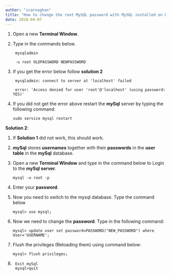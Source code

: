 ```yaml
---
author: "icarnaghan"
title: "How to change the root MySQL password with MySQL installed on Ubuntu/Linux"
date: 2018-04-07
---
```


1. Open a new **Terminal Window**.
2. Type in the commands below.
    
    ```
     mysqladmin
    ```
    
    ```
     -u root OLDPASSWORD NEWPASSWORD
    ```
    
3. If you get the error below follow **solution 2**
    
    ```
     mysqladmin: connect to server at 'localhost' failed
    
     error: 'Access denied for user 'root'@'localhost' (using password: YES)'
    ```
    
4. If you did not get the error above restart the **mySql** server by typing the following command:
    
    ```
    sudo service mysql restart
    ```
    

**Solution 2**:

1. If **Solution 1** did not work, this should work.
2. **mySql** stores **usernames** together with their **passwords** in the **user table** in the **mySql** database.
3. Open a new **Terminal Window** and type in the command below to Login to the **mySql server**.
    
    ```
    mysql -u root -p
    ```
    
4. Enter your **password**.
5. Now you need to switch to the mysql database. Type the command below
    
    ```
    mysql> use mysql;
    ```
    
6. Now we need to change the **password**. Type in the following command:
    
    ```
    mysql> update user set password=PASSWORD("NEW_PASSWORD") where User='USERNAME';
    ```
    
7. Flush the privileges (Reloading them) using command below:
    
    ```
    mysql> flush privileges;
    ```
    
8. ```
    Exit mySql
    mysql>quit
    ```
